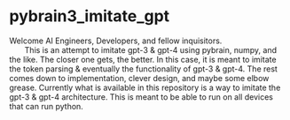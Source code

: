 # pybrain3_imitate_gpt

Welcome AI Engineers, Developers, and fellow inquisitors.
<br>&nbsp;&nbsp;&nbsp;&nbsp;&nbsp;&nbsp; This is an attempt to imitate gpt-3 &amp; gpt-4 using pybrain, numpy, and the like. The closer one gets, the better. In this case, it is meant to imitate the token parsing & eventually the functionality of gpt-3 & gpt-4. The rest comes down to implementation, clever design, and maybe some elbow grease. Currently what is available in this repository is a way to imitate the gpt-3 & gpt-4 architecture. This is meant to be able to run on all devices that can run python. 
